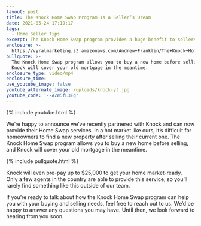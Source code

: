 ```yaml
---
layout: post
title: The Knock Home Swap Program Is a Seller’s Dream
date: 2021-05-24 17:19:17
tags:
  - Home Seller Tips
excerpt: The Knock Home Swap program provides a huge benefit to sellers.
enclosure: >-
  https://vyralmarketing.s3.amazonaws.com/Andrew+Franklin/The+Knock+Home+Swap+Program+Is+a+Seller%E2%80%99s+Dream.mp4
pullquote: >-
  The Knock Home Swap program allows you to buy a new home before selling, and
  Knock will cover your old mortgage in the meantime.
enclosure_type: video/mp4
enclosure_time:
use_youtube_image: false
youtube_alternate_image: /uploads/knock-yt.jpg
youtube_code: '--AZW5fL3Eg'
---
```

{% include youtube.html %}

We’re happy to announce we’ve recently partnered with Knock and can now provide their Home Swap services. In a hot market like ours, it’s difficult for homeowners to find a new property after selling their current one. The Knock Home Swap program allows you to buy a new home before selling, and Knock will cover your old mortgage in the meantime.&nbsp;

{% include pullquote.html %}

Knock will even pre-pay up to $25,000 to get your home market-ready. Only a few agents in the country are able to provide this service, so you’ll rarely find something like this outside of our team.&nbsp;

If you’re ready to talk about how the Knock Home Swap program can help you with your buying and selling needs, feel free to reach out to us. We’d be happy to answer any questions you may have. Until then, we look forward to hearing from you soon.
